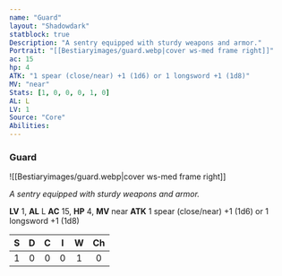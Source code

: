 ```yaml
---
name: "Guard"
layout: "Shadowdark"
statblock: true
Description: "A sentry equipped with sturdy weapons and armor."
Portrait: "[[Bestiaryimages/guard.webp|cover ws-med frame right]]"
ac: 15
hp: 4
ATK: "1 spear (close/near) +1 (1d6) or 1 longsword +1 (1d8)"
MV: "near"
Stats: [1, 0, 0, 0, 1, 0]
AL: L
LV: 1
Source: "Core"
Abilities:
---
```


### Guard

![[Bestiaryimages/guard.webp|cover ws-med frame right]]

_A sentry equipped with sturdy weapons and armor._

**LV** 1, **AL** L
**AC** 15, **HP** 4, **MV** near
**ATK** 1 spear (close/near) +1 (1d6) or 1 longsword +1 (1d8)

|  S  |  D  |  C  |  I  |  W  |  Ch  |
|:---:|:---:|:---:|:---:|:---:|:----:|
| 1 | 0 | 0 | 0 | 1 | 0 |

